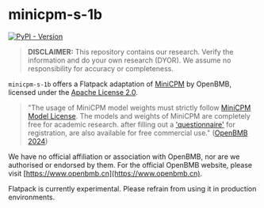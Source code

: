 # minicpm-s-1b

[![PyPI - Version](https://img.shields.io/pypi/v/flatpack)](https://pypi.org/project/flatpack/)

> **DISCLAIMER:** This repository contains our research. Verify the information and do your own research (DYOR). We assume no responsibility for accuracy or completeness.

`minicpm-s-1b` offers a Flatpack adaptation of [MiniCPM](https://github.com/OpenBMB/MiniCPM) by OpenBMB, licensed under the [Apache License 2.0](https://github.com/OpenBMB/MiniCPM/blob/main/LICENSE).

> "The usage of MiniCPM model weights must strictly follow [MiniCPM Model License](https://github.com/OpenBMB/MiniCPM/blob/main/MiniCPM%20Model%20License.md). The models and weights of MiniCPM are completely free for academic research. after filling out a ['questionnaire'](https://modelbest.feishu.cn/share/base/form/shrcnpV5ZT9EJ6xYjh3Kx0J6v8g) for registration, are also available for free commercial use." ([OpenBMB 2024](https://github.com/OpenBMB/MiniCPM/blob/main/README-en.md))

We have no official affiliation or association with OpenBMB, nor are we authorised or endorsed by them. For the official OpenBMB website, please visit [https://www.openbmb.cn](https://www.openbmb.cn).

Flatpack is currently experimental. Please refrain from using it in production environments.